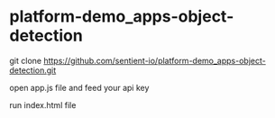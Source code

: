 # platform-demo_apps-object-detection

git clone https://github.com/sentient-io/platform-demo_apps-object-detection.git

open app.js file and feed your api key

run index.html file